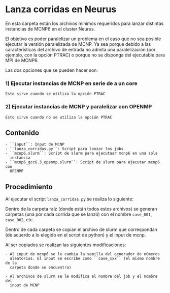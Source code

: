 
# Lanza corridas en Neurus

En esta carpeta están los archivos mínimos requeridos para lanzar distintas
instancias de MCNP6 en el cluster Neurus.

El objetivo es poder paralelizar un problema en el caso que no sea posible
ejecutar la versión paralelizada de MCNP. Ya sea porque debido a las
características del archivo de entrada no admita una paralelización (por
ejemplo, con la opción PTRAC) o porque no se disponga del ejecutable para MPI
de MCNP6.

Las dos opciones que se pueden hacer son:

### 1) Ejecutar instancias de MCNP en serie de a un core

    Esto sirve cuando se utiliza la opción PTRAC

### 2) Ejecutar instancias de MCNP y paralelizar con OPENMP

    Esto sirve cuando no se utiliza la opción PTRAC

## Contenido

    - ``input``: Input de MCNP
    - ``lanza_corridas.py``: Script para lanzar los jobs
    - ``mcnp6.slurm``: Script de slurm para ejecutaar mcnp6 en una sola
      instancia
    - ``mcnp6_gcc6.3_openmp.slurm``: Script de slurm para ejecutar mcnp6 con
      OPENMP


## Procedimiento

Al ejecutar el script ``lanza_corridas.py`` se realiza lo siguiente:

Dentro de la carpeta raíz (donde están todos estos archivos) se generan
carpetas (una por cada corrida que se lanzó) con el nombre ``case_001``,
``case_002``, etc.

Dentro de cada carpeta se copian el archivo de slurm que correspondan (de acuerdo a lo
elegido en el script de python) y el input de mcnp.

Al ser copiados se realizan las siguientes modificaciones:

    - Al input de mcnp6 se le cambia la semilla del generador de números
      aleatorios. El input se escribe como ``case_xxx`` (el mismo nombre de la
      carpeta donde se encuentra)

    - Al archivos de slurm se le modifica el nombre del job y el nombre del
      input de MCNP



